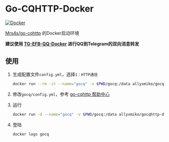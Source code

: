# Go-CQHTTP-Docker

[![Docker](https://img.shields.io/docker/cloud/automated/xzsk2/gocqhttp-docker)](https://hub.docker.com/repository/docker/xzsk2/gocqhttp-docker)

[Mrs4s/go-cqhttp](https://github.com/Mrs4s/go-cqhttp) 的Docker启动环境

**建议使用 [TG-EFB-QQ-Docker](https://github.com/xzsk2/TG-EFB-QQ-Docker) 进行QQ到Telegram的双向消息转发**

## 使用

1. 生成配置文件`config.yml`，选择`1：HTTP通信`
   
    ```bash
    docker run --rm -it --name="gocq" -v $PWD/gocq:/data allyxmiko/gocqhttp-docker:latest
    ```

2. 修改`gocq/config.yml`，参考 [go-cqhttp 帮助中心](https://docs.go-cqhttp.org/guide/config.html)
   
3. 运行

    ```bash
    docker run -d --name="gocq" -v $PWD/gocq:/data allyxmiko/gocqhttp-docker:latest
    ```

4. 登陆

    ```bash
    docker logs gocq
    ```
